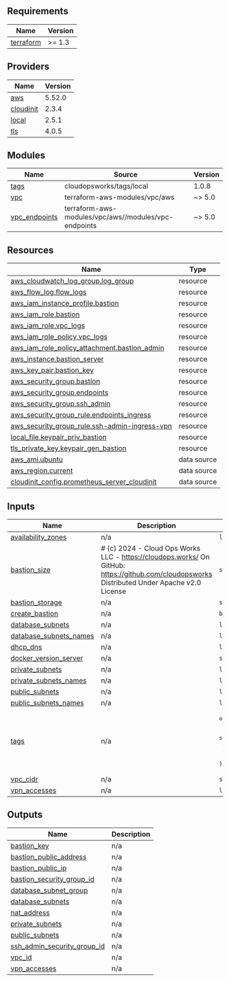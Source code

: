 ## Requirements

| Name | Version |
|------|---------|
| <a name="requirement_terraform"></a> [terraform](#requirement\_terraform) | >= 1.3 |

## Providers

| Name | Version |
|------|---------|
| <a name="provider_aws"></a> [aws](#provider\_aws) | 5.52.0 |
| <a name="provider_cloudinit"></a> [cloudinit](#provider\_cloudinit) | 2.3.4 |
| <a name="provider_local"></a> [local](#provider\_local) | 2.5.1 |
| <a name="provider_tls"></a> [tls](#provider\_tls) | 4.0.5 |

## Modules

| Name | Source | Version |
|------|--------|---------|
| <a name="module_tags"></a> [tags](#module\_tags) | cloudopsworks/tags/local | 1.0.8 |
| <a name="module_vpc"></a> [vpc](#module\_vpc) | terraform-aws-modules/vpc/aws | ~> 5.0 |
| <a name="module_vpc_endpoints"></a> [vpc\_endpoints](#module\_vpc\_endpoints) | terraform-aws-modules/vpc/aws//modules/vpc-endpoints | ~> 5.0 |

## Resources

| Name | Type |
|------|------|
| [aws_cloudwatch_log_group.log_group](https://registry.terraform.io/providers/hashicorp/aws/latest/docs/resources/cloudwatch_log_group) | resource |
| [aws_flow_log.flow_logs](https://registry.terraform.io/providers/hashicorp/aws/latest/docs/resources/flow_log) | resource |
| [aws_iam_instance_profile.bastion](https://registry.terraform.io/providers/hashicorp/aws/latest/docs/resources/iam_instance_profile) | resource |
| [aws_iam_role.bastion](https://registry.terraform.io/providers/hashicorp/aws/latest/docs/resources/iam_role) | resource |
| [aws_iam_role.vpc_logs](https://registry.terraform.io/providers/hashicorp/aws/latest/docs/resources/iam_role) | resource |
| [aws_iam_role_policy.vpc_logs](https://registry.terraform.io/providers/hashicorp/aws/latest/docs/resources/iam_role_policy) | resource |
| [aws_iam_role_policy_attachment.bastion_admin](https://registry.terraform.io/providers/hashicorp/aws/latest/docs/resources/iam_role_policy_attachment) | resource |
| [aws_instance.bastion_server](https://registry.terraform.io/providers/hashicorp/aws/latest/docs/resources/instance) | resource |
| [aws_key_pair.bastion_key](https://registry.terraform.io/providers/hashicorp/aws/latest/docs/resources/key_pair) | resource |
| [aws_security_group.bastion](https://registry.terraform.io/providers/hashicorp/aws/latest/docs/resources/security_group) | resource |
| [aws_security_group.endpoints](https://registry.terraform.io/providers/hashicorp/aws/latest/docs/resources/security_group) | resource |
| [aws_security_group.ssh_admin](https://registry.terraform.io/providers/hashicorp/aws/latest/docs/resources/security_group) | resource |
| [aws_security_group_rule.endpoints_ingress](https://registry.terraform.io/providers/hashicorp/aws/latest/docs/resources/security_group_rule) | resource |
| [aws_security_group_rule.ssh-admin-ingress-vpn](https://registry.terraform.io/providers/hashicorp/aws/latest/docs/resources/security_group_rule) | resource |
| [local_file.keypair_priv_bastion](https://registry.terraform.io/providers/hashicorp/local/latest/docs/resources/file) | resource |
| [tls_private_key.keypair_gen_bastion](https://registry.terraform.io/providers/hashicorp/tls/latest/docs/resources/private_key) | resource |
| [aws_ami.ubuntu](https://registry.terraform.io/providers/hashicorp/aws/latest/docs/data-sources/ami) | data source |
| [aws_region.current](https://registry.terraform.io/providers/hashicorp/aws/latest/docs/data-sources/region) | data source |
| [cloudinit_config.prometheus_server_cloudinit](https://registry.terraform.io/providers/hashicorp/cloudinit/latest/docs/data-sources/config) | data source |

## Inputs

| Name | Description | Type | Default | Required |
|------|-------------|------|---------|:--------:|
| <a name="input_availability_zones"></a> [availability\_zones](#input\_availability\_zones) | n/a | `list(string)` | n/a | yes |
| <a name="input_bastion_size"></a> [bastion\_size](#input\_bastion\_size) | # (c) 2024 - Cloud Ops Works LLC - https://cloudops.works/ On GitHub: https://github.com/cloudopsworks Distributed Under Apache v2.0 License | `string` | `"t3a.micro"` | no |
| <a name="input_bastion_storage"></a> [bastion\_storage](#input\_bastion\_storage) | n/a | `string` | `"10"` | no |
| <a name="input_create_bastion"></a> [create\_bastion](#input\_create\_bastion) | n/a | `bool` | n/a | yes |
| <a name="input_database_subnets"></a> [database\_subnets](#input\_database\_subnets) | n/a | `list(string)` | n/a | yes |
| <a name="input_database_subnets_names"></a> [database\_subnets\_names](#input\_database\_subnets\_names) | n/a | `list(string)` | `[]` | no |
| <a name="input_dhcp_dns"></a> [dhcp\_dns](#input\_dhcp\_dns) | n/a | `list(string)` | n/a | yes |
| <a name="input_docker_version_server"></a> [docker\_version\_server](#input\_docker\_version\_server) | n/a | `string` | `"18.09"` | no |
| <a name="input_private_subnets"></a> [private\_subnets](#input\_private\_subnets) | n/a | `list(any)` | n/a | yes |
| <a name="input_private_subnets_names"></a> [private\_subnets\_names](#input\_private\_subnets\_names) | n/a | `list(string)` | `[]` | no |
| <a name="input_public_subnets"></a> [public\_subnets](#input\_public\_subnets) | n/a | `list(any)` | n/a | yes |
| <a name="input_public_subnets_names"></a> [public\_subnets\_names](#input\_public\_subnets\_names) | n/a | `list(string)` | `[]` | no |
| <a name="input_tags"></a> [tags](#input\_tags) | n/a | <pre>object({<br>    organization_name = string<br>    organization_unit = string<br>    environment_type  = string<br>    environment_name  = string<br>  })</pre> | n/a | yes |
| <a name="input_vpc_cidr"></a> [vpc\_cidr](#input\_vpc\_cidr) | n/a | `string` | n/a | yes |
| <a name="input_vpn_accesses"></a> [vpn\_accesses](#input\_vpn\_accesses) | n/a | `list(string)` | `[]` | no |

## Outputs

| Name | Description |
|------|-------------|
| <a name="output_bastion_key"></a> [bastion\_key](#output\_bastion\_key) | n/a |
| <a name="output_bastion_public_address"></a> [bastion\_public\_address](#output\_bastion\_public\_address) | n/a |
| <a name="output_bastion_public_ip"></a> [bastion\_public\_ip](#output\_bastion\_public\_ip) | n/a |
| <a name="output_bastion_security_group_id"></a> [bastion\_security\_group\_id](#output\_bastion\_security\_group\_id) | n/a |
| <a name="output_database_subnet_group"></a> [database\_subnet\_group](#output\_database\_subnet\_group) | n/a |
| <a name="output_database_subnets"></a> [database\_subnets](#output\_database\_subnets) | n/a |
| <a name="output_nat_address"></a> [nat\_address](#output\_nat\_address) | n/a |
| <a name="output_private_subnets"></a> [private\_subnets](#output\_private\_subnets) | n/a |
| <a name="output_public_subnets"></a> [public\_subnets](#output\_public\_subnets) | n/a |
| <a name="output_ssh_admin_security_group_id"></a> [ssh\_admin\_security\_group\_id](#output\_ssh\_admin\_security\_group\_id) | n/a |
| <a name="output_vpc_id"></a> [vpc\_id](#output\_vpc\_id) | n/a |
| <a name="output_vpn_accesses"></a> [vpn\_accesses](#output\_vpn\_accesses) | n/a |
